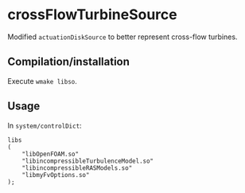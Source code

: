 crossFlowTurbineSource
======================

Modified `actuationDiskSource` to better represent cross-flow turbines. 

Compilation/installation
------------------------
Execute `wmake libso`.

Usage
-----

In `system/controlDict`:

```
libs
(
    "libOpenFOAM.so"
    "libincompressibleTurbulenceModel.so"
    "libincompressibleRASModels.so"
    "libmyFvOptions.so"
);
```


